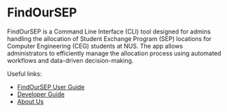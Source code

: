 # FindOurSEP

FindOurSEP is a Command Line Interface (CLI) tool designed for admins handling the allocation of Student Exchange Program (SEP) locations for Computer Engineering (CEG) students at NUS. The app allows administrators to efficiently manage the allocation process using automated workflows and data-driven decision-making.

Useful links:
* [FindOurSEP User Guide](UserGuide.md)
* [Developer Guide](DeveloperGuide.md)
* [About Us](AboutUs.md)
